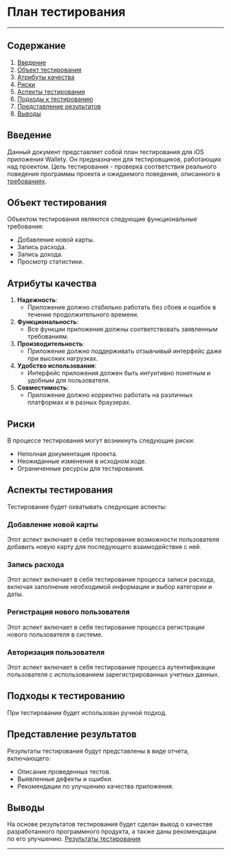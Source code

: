 # План тестирования
---

## Содержание
1. [Введение](#введение)
2. [Объект тестирования](#объект-тестирования)
3. [Атрибуты качества](#атрибуты-качества)
4. [Риски](#риски)
5. [Аспекты тестирования](#аспекты-тестирования)
6. [Подходы к тестированию](#подходы-к-тестированию)
7. [Представление результатов](#представление-результатов)
8. [Выводы](#выводы)

## Введение
Данный документ представляет собой план тестирования для iOS приложения  Wallety. Он предназначен для тестировщиков, работающих над проектом. Цель тестирования - проверка соответствия реального поведения программы проекта и ожидаемого поведения, описанного в [требованиях](https://github.com/pshptr/Wallety-ExpenseTracker/tree/main/documentation/requirements).

## Объект тестирования
Объектом тестирования являются следующие функциональные требования:
- Добавление новой карты.
- Запись расхода.
- Запись дохода.
- Просмотр статистики.

## Атрибуты качества
1. **Надежность**:
    - Приложение должно стабильно работать без сбоев и ошибок в течение продолжительного времени.
2. **Функциональность**:
    - Все функции приложения должны соответствовать заявленным требованиям.
3. **Производительность**:
    - Приложение должно поддерживать отзывчивый интерфейс даже при высоких нагрузках.
4. **Удобство использования**:
    - Интерфейс приложения должен быть интуитивно понятным и удобным для пользователя.
5. **Совместимость**:
    - Приложение должно корректно работать на различных платформах и в разных браузерах.

## Риски
В процессе тестирования могут возникнуть следующие риски:
- Неполная документация проекта.
- Неожиданные изменения в исходном коде.
- Ограниченные ресурсы для тестирования.

## Аспекты тестирования
Тестирование будет охватывать следующие аспекты:

### Добавление новой карты
Этот аспект включает в себя тестирование возможности пользователя добавить новую карту для последующего взаимодействия с ней.

### Запись расхода
Этот аспект включает в себя тестирование процесса записи расхода, включая заполнение необходимой информации и выбор категории и даты.

### Регистрация нового пользователя
Этот аспект включает в себя тестирование процесса регистрации нового пользователя в системе.

### Авторизация пользователя
Этот аспект включает в себя тестирование процесса аутентификации пользователя с использованием зарегистрированных учетных данных.

## Подходы к тестированию
При тестировании будет использован ручной подход.

## Представление результатов
Результаты тестирования будут представлены в виде отчета, включающего:
- Описание проведенных тестов.
- Выявленные дефекты и ошибки.
- Рекомендации по улучшению качества приложения.

## Выводы
На основе результатов тестирования будет сделан вывод о качестве разработанного программного продукта, а также даны рекомендации по его улучшению.
[Результаты тестирования](https://github.com/pshptr/Wallety-ExpenseTracker/main/test/TestResult.md)

---